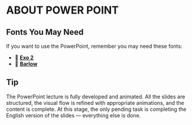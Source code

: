 # ABOUT POWER POINT

## Fonts You May Need

If you want to use the PowerPoint, remember you may need these fonts:

- 🔗 [**Exo 2**](https://fonts.google.com/specimen/Exo+2)
- 🔗 [**Barlow**](https://fonts.google.com/specimen/Barlow)

## Tip

The PowerPoint lecture is fully developed and animated. All the slides are structured, the visual flow is refined with appropriate animations, and the content is complete. At this stage, the only pending task is completing the English version of the slides — everything else is done.